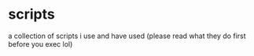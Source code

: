 # scripts
a collection of scripts i use and have used
(please read what they do first before you exec lol)
